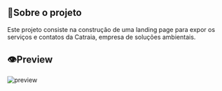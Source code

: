 ## 🎈Sobre o projeto
Este projeto consiste na construção de uma landing page para expor os serviços e contatos da Catraia, empresa de soluções ambientais.

## 👁Preview
![preview](https://github.com/eu-erickfernandes/catraia-page/assets/44778115/cf267c2f-9b61-409f-be9f-7c578a08f01f)
